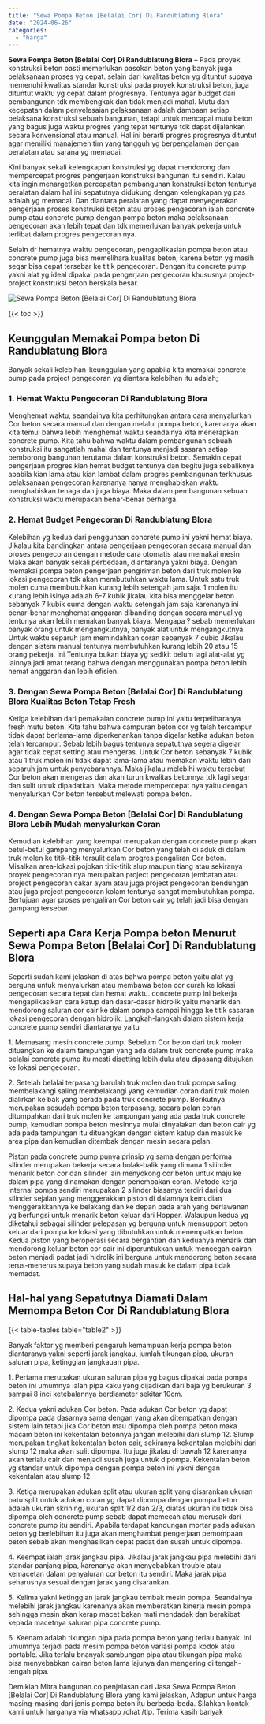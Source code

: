 ```yaml
---
title: "Sewa Pompa Beton [Belalai Cor] Di Randublatung Blora"
date: "2024-06-26"
categories: 
  - "harga"
---
```


**Sewa Pompa Beton \[Belalai Cor\] Di Randublatung Blora** – Pada proyek konstruksi beton pasti memerlukan pasokan beton yang banyak juga pelaksanaan proses yg cepat. selain dari kwalitas beton yg dituntut supaya memenuhi kwalitas standar konstruksi pada proyek konstruksi beton, juga dituntut waktu yg cepat dalam progresnya. Tentunya agar budget dari pembangunan tdk membengkak dan tidak menjadi mahal. Mutu dan kecepatan dalam penyelesaian pelaksanaan adalah dambaan setiap pelaksana konstruksi sebuah bangunan, tetapi untuk mencapai mutu beton yang bagus juga waktu progres yang tepat tentunya tdk dapat dijalankan secara konvensional atau manual. Hal ini berarti progres progresnya dituntut agar memiliki manajemen tim yang tangguh yg berpengalaman dengan peralatan atau sarana yg memadai.

Kini banyak sekali kelengkapan konstruksi yg dapat mendorong dan mempercepat progres pengerjaan konstruksi bangunan itu sendiri. Kalau kita ingin menargetkan percepatan pembangunan konstruksi beton tentunya peralatan dalam hal ini sepatutnya didukung dengan kelengkapan yg pas adalah yg memadai. Dan diantara peralatan yang dapat menyegerakan pengerjaan proses konstruksi beton atau proses pengecoran ialah concrete pump atau concrete pump dengan pompa beton maka pelaksanaan pengecoran akan lebih tepat dan tdk memerlukan banyak pekerja untuk terlibat dalam progres pengecoran nya.

Selain dr hematnya waktu pengecoran, pengaplikasian pompa beton atau concrete pump juga bisa memelihara kualitas beton, karena beton yg masih segar bisa cepat tersebar ke titik pengecoran. Dengan itu concrete pump yakni alat yg ideal dipakai pada pengerjaan pengecoran khususnya project-project konstruksi beton berskala besar.

![Sewa Pompa Beton [Belalai Cor] Di Randublatung Blora](/images/sewa-concrete-pump-14.png)

{{< toc >}}

## Keunggulan Memakai Pompa beton Di Randublatung Blora

Banyak sekali kelebihan-keunggulan yang apabila kita memakai concrete pump pada project pengecoran yg diantara kelebihan itu adalah;

### 1\. Hemat Waktu Pengecoran Di Randublatung Blora

Menghemat waktu, seandainya kita perhitungkan antara cara menyalurkan Cor beton secara manual dan dengan melalui pompa beton, karenanya akan kita temui bahwa lebih menghemat waktu seandainya kita menerapkan concrete pump. Kita tahu bahwa waktu dalam pembangunan sebuah konstruksi itu sangatlah mahal dan tentunya menjadi sasaran setiap pemborong bangunan terutama dalam konstruksi beton. Semakin cepat pengerjaan progres kian hemat budget tentunya dan begitu juga sebaliknya apabila kian lama atau kian lambat dalam progres pembangunan terkhusus pelaksanaan pengecoran karenanya hanya menghabiskan waktu menghabiskan tenaga dan juga biaya. Maka dalam pembangunan sebuah konstruksi waktu merupakan benar-benar berharga.

### 2\. Hemat Budget Pengecoran Di Randublatung Blora

Kelebihan yg kedua dari penggunaan concrete pump ini yakni hemat biaya. Jikalau kita bandingkan antara pengerjaan pengecoran secara manual dan proses pengecoran dengan metode cara otomatis atau memakai mesin Maka akan banyak sekali perbedaan, diantaranya yakni biaya. Dengan memakai pompa beton pengerjaan pengiriman beton dari truk molen ke lokasi pengecoran tdk akan membutuhkan waktu lama. Untuk satu truk molen cuma membutuhkan kurang lebih setengah jam saja. 1 molen itu kurang lebih isinya adalah 6-7 kubik jikalau kita bisa menggelar beton sebanyak 7 kubik cuma dengan waktu setengah jam saja karenanya ini benar-benar menghemat anggaran dibanding dengan secara manual yg tentunya akan lebih memakan banyak biaya. Mengapa ? sebab memerlukan banyak orang untuk mengangkutnya, banyak alat untuk mengangkutnya. Untuk waktu separuh jam memindahkan coran sebanyak 7 cubic Jikalau dengan sistem manual tentunya membutuhkan kurang lebih 20 atau 15 orang pekerja. Ini Tentunya bukan biaya yg sedikit belum lagi alat-alat yg lainnya jadi amat terang bahwa dengan menggunakan pompa beton lebih hemat anggaran dan lebih efisien.

### 3\. Dengan Sewa Pompa Beton \[Belalai Cor\] Di Randublatung Blora Kualitas Beton Tetap Fresh

Ketiga kelebihan dari pemakaian concrete pump ini yaitu terpeliharanya fresh mutu beton. Kita tahu bahwa campuran beton cor yg telah tercampur tidak dapat berlama-lama diperkenankan tanpa digelar ketika adukan beton telah tercampur. Sebab lebih bagus tentunya sepatutnya segera digelar agar tidak cepat setting atau mengeras. Untuk Cor beton sebanyak 7 kubik atau 1 truk molen ini tidak dapat lama-lama atau memakan waktu lebih dari separuh jam untuk penyebarannya. Maka jikalau melebihi waktu tersebut Cor beton akan mengeras dan akan turun kwalitas betonnya tdk lagi segar dan sulit untuk dipadatkan. Maka metode mempercepat nya yaitu dengan menyalurkan Cor beton tersebut melewati pompa beton.

### 4\. Dengan Sewa Pompa Beton \[Belalai Cor\] Di Randublatung Blora Lebih Mudah menyalurkan Coran

Kemudian kelebihan yang keempat merupakan dengan concrete pump akan betul-betul gampang menyalurkan Cor beton yang telah di aduk di dalam truk molen ke titik-titik tersulit dalam progres pengaliran Cor beton. Misalkan area-lokasi pojokan titik-titik slup maupun tiang atau sekiranya proyek pengecoran nya merupakan project pengecoran jembatan atau project pengecoran cakar ayam atau juga project pengecoran bendungan atau juga project pengecoran kolam tentunya sangat membutuhkan pompa. Bertujuan agar proses pengaliran Cor beton cair yg telah jadi bisa dengan gampang tersebar.

## Seperti apa Cara Kerja Pompa beton Menurut Sewa Pompa Beton \[Belalai Cor\] Di Randublatung Blora

Seperti sudah kami jelaskan di atas bahwa pompa beton yaitu alat yg berguna untuk menyalurkan atau membawa beton cor curah ke lokasi pengecoran secara tepat dan hemat waktu. concrete pump ini bekerja mengaplikasikan cara katup dan dasar-dasar hidrolik yaitu menarik dan mendorong saluran cor cair ke dalam pompa sampai hingga ke titik sasaran lokasi pengecoran dengan hidrolik. Langkah-langkah dalam sistem kerja concrete pump sendiri diantaranya yaitu

1\. Memasang mesin concrete pump. Sebelum Cor beton dari truk molen dituangkan ke dalam tampungan yang ada dalam truk concrete pump maka belalai concrete pump itu mesti disetting lebih dulu atau dipasang ditujukan ke lokasi pengecoran.

2\. Setelah belalai terpasang barulah truk molen dan truk pompa saling membelakangi saling membelakangi yang kemudian coran dari truk molen dialirkan ke bak yang berada pada truk concrete pump. Berikutnya merupakan sesudah pompa beton terpasang, secara pelan coran ditumpahkan dari truk molen ke tampungan yang ada pada truk concrete pump, kemudian pompa beton mesinnya mulai dinyalakan dan beton cair yg ada pada tampungan itu dituangkan dengan sistem katup dan masuk ke area pipa dan kemudian ditembak dengan mesin secara pelan.

Piston pada concrete pump punya prinsip yg sama dengan performa silinder merupakan bekerja secara bolak-balik yang dimana 1 silinder menarik beton cor dan silinder lain menyokong cor beton untuk maju ke dalam pipa yang dinamakan dengan penembakan coran. Metode kerja internal pompa sendiri merupakan 2 silinder biasanya terdiri dari dua silinder sejalan yang menggerakkan piston di dalamnya kemudian menggerakkannya ke belakang dan ke depan pada arah yang berlawanan yg berfungsi untuk menarik beton keluar dari Hopper. Walaupun kedua yg diketahui sebagai silinder pelepasan yg berguna untuk mensupport beton keluar dari pompa ke lokasi yang dibutuhkan untuk menempatkan beton. Kedua piston yang beroperasi secara bergantian dan keduanya menarik dan mendorong keluar beton cor cair ini diperuntukkan untuk mencegah cairan beton menjadi padat jadi hidrolik ini berguna untuk mendorong beton secara terus-menerus supaya beton yang sudah masuk ke dalam pipa tidak memadat.

## Hal-hal yang Sepatutnya Diamati Dalam Memompa Beton Cor Di Randublatung Blora

{{< table-tables table="table2" >}}

Banyak faktor yg memberi pengaruh kemampuan kerja pompa beton diantaranya yakni seperti jarak jangkau, jumlah tikungan pipa, ukuran saluran pipa, ketinggian jangkauan pipa.

1\. Pertama merupakan ukuran saluran pipa yg bagus dipakai pada pompa beton ini umumnya ialah pipa kaku yang dijadikan dari baja yg berukuran 3 sampai 8 inci ketebalannya berdiameter sekitar 10cm.

2\. Kedua yakni adukan Cor beton. Pada adukan Cor beton yg dapat dipompa pada dasarnya sama dengan yang akan ditempatkan dengan sistem lain tetapi jika Cor beton mau dipompa oleh pompa beton maka macam beton ini kekentalan betonnya jangan melebihi dari slump 12. Slump merupakan tingkat kekentalan beton cair, sekiranya kekentalan melebihi dari slump 12 maka akan sulit dipompa. Itu juga jikalau di bawah 12 karenanya akan terlalu cair dan menjadi susah juga untuk dipompa. Kekentalan beton yg standar untuk dipompa dengan pompa beton ini yakni dengan kekentalan atau slump 12.

3\. Ketiga merupakan adukan split atau ukuran split yang disarankan ukuran batu split untuk adukan coran yg dapat dipompa dengan pompa beton adalah ukuran skrining, ukuran split 1/2 dan 2/3, diatas ukuran itu tidak bisa dipompa oleh concrete pump sebab dapat memecah atau merusak dari concrete pump itu sendiri. Apabila terdapat kandungan mortar pada adukan beton yg berlebihan itu juga akan menghambat pengerjaan pemompaan beton sebab akan menghasilkan cepat padat dan susah untuk dipompa.

4\. Keempat ialah jarak jangkau pipa. Jikalau jarak jangkau pipa melebihi dari standar panjang pipa, karenanya akan menyebabkan trouble atau kemacetan dalam penyaluran cor beton itu sendiri. Maka jarak pipa seharusnya sesuai dengan jarak yang disarankan.

5\. Kelima yakni ketinggian jarak jangkau tembak mesin pompa. Seandainya melebihi jarak jangkau karenanya akan memberatkan kinerja mesin pompa sehingga mesin akan kerap macet bakan mati mendadak dan berakibat kepada macetnya saluran pipa concrete pump.

6\. Keenam adalah tikungan pipa pada pompa beton yang terlau banyak. Ini umumnya terjadi pada mesim pompa beton variasi pompa kodok atau portable. Jika terlalu bnanyak sambungan pipa atau tikungan pipa maka bisa menyebabkan cairan beton lama lajunya dan mengering di tengah-tengah pipa.

Demikian Mitra bangunan.co penjelasan dari Jasa Sewa Pompa Beton \[Belalai Cor\] Di Randublatung Blora yang kami jelaskan, Adapun untuk harga masing-masing dari jenis pompa beton itu berbeda-beda. Silahkan kontak kami untuk harganya via whatsapp /chat /tlp. Terima kasih banyak

